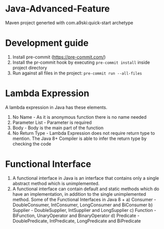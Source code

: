 # Java-Advanced-Feature
Maven project generted with com.a9ski:quick-start archetype


# Development guide
1. Install pre-commit (https://pre-commit.com/)
2. Install the pr-commit hook by executing `pre-commit install` inside project directory
3. Run against all files in the project: `pre-commit run --all-files`

# Lambda Expression
A lambda expression in Java has these elements.
1. No Name - As it is anonymous function there is no name needed
2. Parameter List - Parameter is required 
3. Body - Body is the main part of the function
4. No Return Type - Lambda Expression does not require return type to mention. The Java 8+ Compiler is able to infer the return type by checking the code

# Functional Interface
1. A functional interface in Java is an interface that contains only a single abstract method which is unimplemented.
2. A functional interface can contain default and static methods which do have an implementation, in addition to the single unimplemented method. 
Some of the Functional Interfaces in Java 8 + 
a) Consumer  - DoubleConsumer, IntConsumer, LongConsumer and BiConsumer
b) Supplier  - DoubleSupplier, IntSupplier and LongSupplier
c) Function  - BiFunction, UnaryOperator and BinaryOperator 
d) Predicate - DoublePredicate, IntPredicate, LongPredicate and BiPredicate